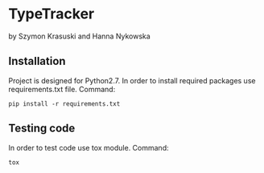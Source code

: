 # TypeTracker
by Szymon Krasuski and Hanna Nykowska

## Installation
Project is designed for Python2.7.
In order to install required packages use requirements.txt file.
Command:
```
pip install -r requirements.txt
```

## Testing code
In order to test code use tox module.
Command:
```
tox
```

